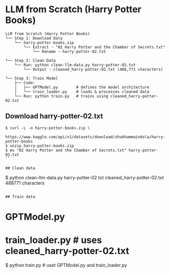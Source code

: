 # LLM from Scratch (Harry Potter Books)
```
LLM from Scratch (Harry Potter Books)
└── Step 1: Download Data
    └── harry-potter-books.zip
        └── Extract ➝ "02 Harry Potter and the Chamber of Secrets.txt"
            └── Rename ➝ harry-potter-02.txt

└── Step 2: Clean Data
    └── Run: python clean-llm-data.py harry-potter-02.txt
        └── Output ➝ cleaned_harry-potter-02.txt (488,771 characters)

└── Step 3: Train Model
    ├── Code:
    │   ├── GPTModel.py        # defines the model architecture
    │   └── train_loader.py    # loads & processes cleaned data
    └── Run: python train.py   # trains using cleaned_harry-potter-02.txt
```

## Download harry-potter-02.txt
```
$ curl -L -o harry-potter-books.zip \
  https://www.kaggle.com/api/v1/datasets/download/shubhammaindola/harry-potter-books
$ unzip harry-potter-books.zip
$ mv "02 Harry Potter and the Chamber of Secrets.txt" harry-potter-02.txt
``

## Clean data
```
$ python clean-llm-data.py harry-potter-02.txt
cleaned_harry-potter-02.txt 488771 characters
```

## Train data
```
# GPTModel.py
# train_loader.py # uses cleaned_harry-potter-02.txt
$ python train.py # uset GPTModel.py and train_loader.py
```
